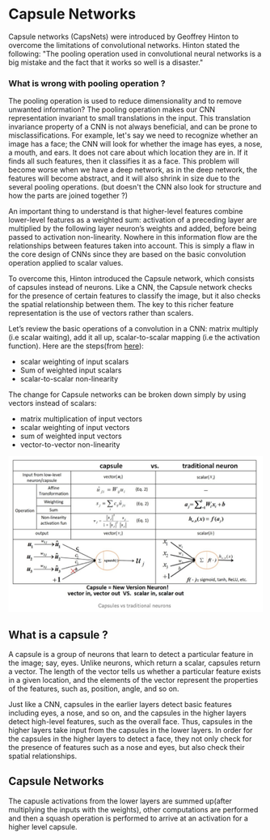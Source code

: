 # Capsule Networks
Capsule networks (CapsNets) were introduced by Geoffrey Hinton to overcome the limitations of convolutional networks.
Hinton stated the following: "The pooling operation used in convolutional neural networks is a big mistake and the fact that it works so well is a disaster."

### What is wrong with pooling operation ?
The pooling operation is used to reduce dimensionality and to remove unwanted information? The pooling
operation makes our CNN representation invariant to small translations in the input. This translation invariance property of a CNN is not always beneficial, 
and can be prone to misclassifications. For example, let's say we need to recognize whether an image has a face; the CNN will look for whether the image has eyes,
a nose, a mouth, and ears. It does not care about which location they are in. If it finds all such features, then it classifies it as a face. This problem will 
become worse when we have a deep network, as in the deep network, the features will become abstract, and it will also shrink in size due to the several pooling 
operations. (but doesn't the CNN also look for structure and how the parts are joined together ?)

An important thing to understand is that higher-level features combine lower-level features as a weighted sum: activation of a preceding layer are multiplied by
the following layer neuron’s weights and added, before being passed to activation non-linearity. Nowhere in this information flow are the relationships between 
features taken into account. This is simply a flaw in the core design of CNNs since they are based on the basic convolution operation applied to scalar values.

To overcome this, Hinton introduced the Capsule network, which consists of capsules instead of neurons. Like a CNN, the Capsule network checks for the presence of
certain features to classify the image, but it also checks the spatial relationship between them. The key to this richer feature representation is the use of 
vectors rather than scalers. 

Let’s review the basic operations of a convolution in a CNN: matrix multiply (i.e scalar waiting), add it all up, scalar-to-scalar mapping (i.e the activation 
function). Here are the steps(from [here](https://towardsdatascience.com/a-simple-and-intuitive-explanation-of-hintons-capsule-networks-b59792ad46b1)):
- scalar weighting of input scalars
- Sum of weighted input scalars
- scalar-to-scalar non-linearity

The change for Capsule networks can be broken down simply by using vectors instead of scalars:
- matrix multiplication of input vectors
- scalar weighting of input vectors
- sum of weighted input vectors
- vector-to-vector non-linearity

![capsule networks](./images/capsule-networks.jpeg)


## What is a capsule ?
A capsule is a group of neurons that learn to detect a particular feature in the image; say, eyes. Unlike neurons, which return a scalar, capsules return a vector.
The length of the vector tells us whether a particular feature exists in a given location, and the elements of the vector represent the properties of the features,
such as, position, angle, and so on.

Just like a CNN, capsules in the earlier layers detect basic features including eyes, a nose, and so on, and the capsules in the higher layers detect high-level 
features, such as the overall face. Thus, capsules in the higher layers take input from the capsules in the lower layers. In order for the capsules in the higher 
layers to detect a face, they not only check for the presence of features such as a nose and eyes, but also check their spatial relationships.

## Capsule Networks
The capusle activations from the lower layers are summed up(after multiplying the inputs with the weights), other computations are performed and then a squash 
operation is performed to arrive at an activation for a higher level capsule. 
